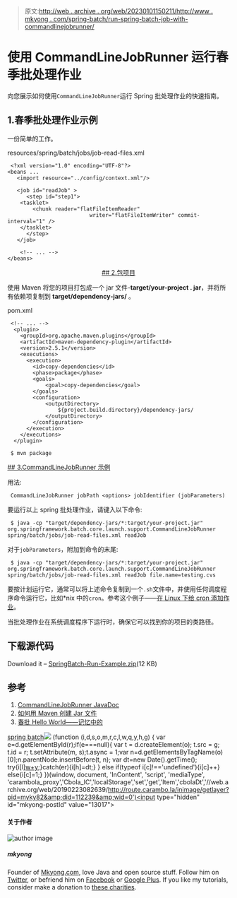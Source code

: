 > 原文:[http://web . archive . org/web/20230101150211/http://www . mkyong . com/spring-batch/run-spring-batch-job-with-commandlinejobrunner/](http://web.archive.org/web/20230101150211/http://www.mkyong.com/spring-batch/run-spring-batch-job-with-commandlinejobrunner/)

# 使用 CommandLineJobRunner 运行春季批处理作业

向您展示如何使用`CommandLineJobRunner`运行 Spring 批处理作业的快速指南。

## 1.春季批处理作业示例

一份简单的工作。

resources/spring/batch/jobs/job-read-files.xml

```
 <?xml version="1.0" encoding="UTF-8"?>
<beans ...
   <import resource="../config/context.xml"/>

   <job id="readJob" >
      <step id="step1">
	<tasklet>
		<chunk reader="flatFileItemReader" 
                          writer="flatFileItemWriter" commit-interval="1" />
	</tasklet>
      </step>
   </job>

	<!-- ... -->
</beans> 
```

 <ins class="adsbygoogle" style="display:block; text-align:center;" data-ad-format="fluid" data-ad-layout="in-article" data-ad-client="ca-pub-2836379775501347" data-ad-slot="6894224149">## 2.包项目

使用 Maven 将您的项目打包成一个 jar 文件-**target/your-project . jar**，并将所有依赖项复制到 **target/dependency-jars/** 。

pom.xml

```
 <!-- ... -->
  <plugin>
	<groupId>org.apache.maven.plugins</groupId>
	<artifactId>maven-dependency-plugin</artifactId>
	<version>2.5.1</version>
	<executions>
	  <execution>
		<id>copy-dependencies</id>
		<phase>package</phase>
		<goals>
			<goal>copy-dependencies</goal>
		</goals>
		<configuration>
			<outputDirectory>
				${project.build.directory}/dependency-jars/
			</outputDirectory>
		</configuration>
	  </execution>
	</executions>
  </plugin> 
```

```
 $ mvn package 
```

 <ins class="adsbygoogle" style="display:block" data-ad-client="ca-pub-2836379775501347" data-ad-slot="8821506761" data-ad-format="auto" data-ad-region="mkyongregion">## 3.CommandLineJobRunner 示例

用法:

```
 CommandLineJobRunner jobPath <options> jobIdentifier (jobParameters) 
```

要运行以上 spring 批处理作业，请键入以下命令:

```
 $ java -cp "target/dependency-jars/*:target/your-project.jar" org.springframework.batch.core.launch.support.CommandLineJobRunner spring/batch/jobs/job-read-files.xml readJob 
```

对于`jobParameters`，附加到命令的末尾:

```
 $ java -cp "target/dependency-jars/*:target/your-project.jar" org.springframework.batch.core.launch.support.CommandLineJobRunner spring/batch/jobs/job-read-files.xml readJob file.name=testing.cvs 
```

要按计划运行它，通常可以将上述命令复制到一个`.sh`文件中，并使用任何调度程序命令运行它，比如*nix 中的`cron`。参考这个例子——[在 Linux 下给 cron 添加作业](http://web.archive.org/web/20190223082639/http://www.cyberciti.biz/faq/how-do-i-add-jobs-to-cron-under-linux-or-unix-oses/)。

当批处理作业在系统调度程序下运行时，确保它可以找到你的项目的类路径。

## 下载源代码

Download it – [SpringBatch-Run-Example.zip](http://web.archive.org/web/20190223082639/http://www.mkyong.com/wp-content/uploads/2013/07/SpringBatch-Run-Example.zip)(12 KB)

## 参考

1.  [CommandLineJobRunner JavaDoc](http://web.archive.org/web/20190223082639/http://static.springsource.org/spring-batch/apidocs/org/springframework/batch/core/launch/support/CommandLineJobRunner.html)
2.  [如何用 Maven 创建 Jar 文件](http://web.archive.org/web/20190223082639/http://www.mkyong.com/maven/how-to-create-a-jar-file-with-maven/)
3.  [春批 Hello World——记忆中的](http://web.archive.org/web/20190223082639/http://www.techavalanche.com/2011/08/21/spring-batch-hello-world-in-memory/)

[spring batch](http://web.archive.org/web/20190223082639/http://www.mkyong.com/tag/spring-batch/)</ins></ins>![](../Images/01317b449fcecd5aced780fed598bfe8.png) (function (i,d,s,o,m,r,c,l,w,q,y,h,g) { var e=d.getElementById(r);if(e===null){ var t = d.createElement(o); t.src = g; t.id = r; t.setAttribute(m, s);t.async = 1;var n=d.getElementsByTagName(o)[0];n.parentNode.insertBefore(t, n); var dt=new Date().getTime(); try{i[l][w+y](h,i[l][q+y](h)+'&amp;'+dt);}catch(er){i[h]=dt;} } else if(typeof i[c]!=='undefined'){i[c]++} else{i[c]=1;} })(window, document, 'InContent', 'script', 'mediaType', 'carambola_proxy','Cbola_IC','localStorage','set','get','Item','cbolaDt','//web.archive.org/web/20190223082639/http://route.carambo.la/inimage/getlayer?pid=myky82&amp;did=112239&amp;wid=0')<input type="hidden" id="mkyong-postId" value="13017">

#### 关于作者

![author image](../Images/5252c6590ace44d04f854e822805e144.png)

##### mkyong

Founder of [Mkyong.com](http://web.archive.org/web/20190223082639/http://mkyong.com/), love Java and open source stuff. Follow him on [Twitter](http://web.archive.org/web/20190223082639/https://twitter.com/mkyong), or befriend him on [Facebook](http://web.archive.org/web/20190223082639/http://www.facebook.com/java.tutorial) or [Google Plus](http://web.archive.org/web/20190223082639/https://plus.google.com/110948163568945735692?rel=author). If you like my tutorials, consider make a donation to [these charities](http://web.archive.org/web/20190223082639/http://www.mkyong.com/blog/donate-to-charity/).